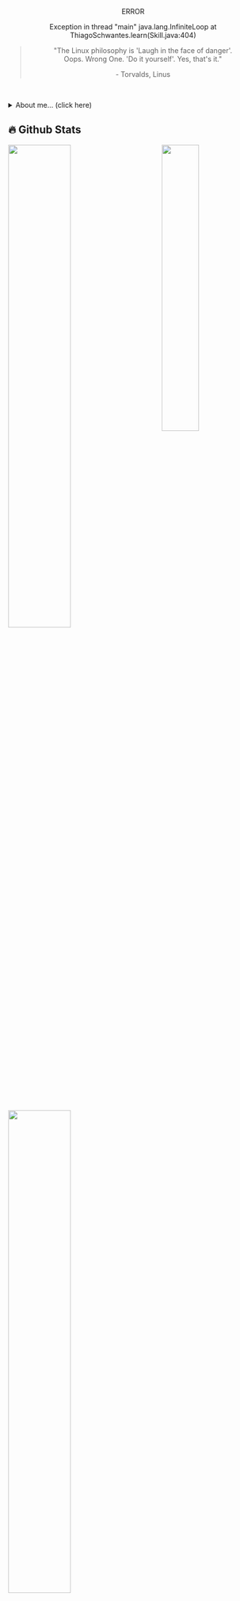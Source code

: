 <p align="center">ERROR</p>
<p align="center">Exception in thread "main" java.lang.InfiniteLoop at ThiagoSchwantes.learn(Skill.java:404)</p>

<blockquote align="center">
  <p>"The Linux philosophy is 'Laugh in the face of danger'.<br/>
    Oops. Wrong One. 'Do it yourself'. Yes, that's it." </p>
  - Torvalds, Linus 
</blockquote>

<br/>

<p>
  <details>
    <summary>About me... (click here)</summary>
    <ul>
      <li><p>📭 Contact: <a href="mailto:thiagodemoura.contato@gmail.com">thiagodemoura.contato@gmail.com</a></p></li>
       <li><p>
          <img align="center" height="20" width="20" src="https://cdn.jsdelivr.net/gh/devicons/devicon@latest/icons/gitlab/gitlab-original.svg" />
          GitLab: <a href="https://gitlab.com/ThiagoSchwantes">ThiagoSchwantes</a> (other projects and exercises)
      </p></li>
      <li>🎓 Studying: degree in Systems Analysis and Development (<cite>Positivo University<cite>)</li><br>
      <li>⌛ Right Now: looking for an internship</li>
    </ul>
  </details>
</p>
        
## 🔥 Github Stats
<div>
  <img align="right" width="38.5%" src="https://s1.zerochan.net/Bartholomew.Kuma.600.2544023.jpg"/>
  <div align="left">
    <img width="50%" src="http://github-readme-streak-stats.herokuapp.com/?user=ThiagoSchwantes&theme=dark&date_format=M%20j%5B%2C%20Y%5D&ring=ff3068&fire=ff3068&sideNums=ff3068">
    <br>
    <img width="50%" align="center" src="https://github-readme-stats.vercel.app/api?username=ThiagoSchwantes&show_icons=true&theme=dark&hide=issues&show=prs_merged&locale=en&custom_title=ThiagoSchwantes&rank_icon=github" />
    <br>
    <img width="50%" align="center" src="https://github-readme-stats.vercel.app/api/top-langs/?username=ThiagoSchwantes&layout=compact&theme=dark&locale=en&langs_count=6&custom_title=Most+used+languages+-+GitHub" />
  </div>
</div>
<br/>

```java
import br.com.ThiagoSchwantes.Programmer;
import br.com.ThiagoSchwantes.Backend;

public class Profile extends Programmer implements Backend {
  Programmer thiagoSchwantes = new Programmer();
  thiagoSchwantes.name('Thiago Schwantes de Moura');
  thiagoSchwantes.degree('Systems Analysis and Development (Positvo University)', 'IT technical course - IFPR');
}

public class Skills extends Programmer implements Backend {
  thiagoSchwantes.mainLanguage('Java', 'C#', 'Kotlin');
  thiagoSchwantes.otherLanguages('JavaScript', 'TypeScript', 'C', 'PHP', 'python');
  thiagoSchwantes.databases('MySQL', 'SQLite', 'Firebase', 'MongoDB');
  thiagoSchwantes.technologies('ASP.NET Core', 'React', 'Hibernate', 'Laravel', 'Next.js');
  thiagoSchwantes.inProgress('python', 'Kotlin', 'Spring');

  while(true){
    thiagoSchwantes.learn(something);
  }
}
```
